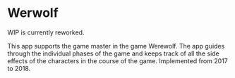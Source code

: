 # Werwolf
WIP is currently reworked.

This app supports the game master in the game Werewolf. 
The app guides through the individual phases of the game and keeps track of all the side effects of the characters in the course of the game.
Implemented from 2017 to 2018. 
